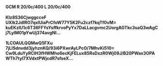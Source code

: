 #### GCM R 20/0c/400 L 20/0c/400
**Klz8S36CjwggcceF**<br/>**UXlk2JdIRO7qxlUiaPrCfoW77Y5K2Fu2czf7kqTf0vM=**<br/>**kuEKzlU1c6T36FFYsYsffkrvoPyYx7DaLLacgvmc2UorgAGTkc3saQ3wAgCj7LylM01pYwUj374avgNl...**<br/><br/>
**1LCOAULQQMwQ5FXu**<br/>**7jLlSdnvdd3jyhznKQ/93i6PXwrAyLPcO/7MhvKi510=**<br/>**Cw9LduYyRClH3fHWMho6ecKjFELux85RsDxzR0Wj09J/B20PWax3OPAWTh7tyI7XVdxtPWjcdR7sfseX...**